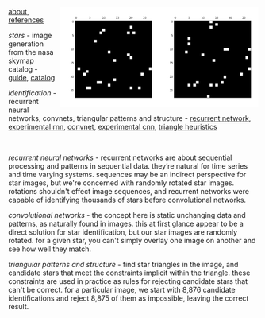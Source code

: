 <img src="docs/images/star4a.png" align="right" height="200" width="200"/><img src="docs/images/star4b.png" align="right" height="200" width="200"/>

[about](http://starid.org/about), [references](http://starid.org/references)

*stars* - image generation from the nasa skymap catalog - [guide](https://drive.google.com/file/d/0B50jA_ROMYdHRjF6VUhKTkxvU0U/view?usp=sharing), [catalog](https://drive.google.com/file/d/0B50jA_ROMYdHMTNoenMzYkpNdXc/view?usp=sharing)

*identification* - recurrent neural networks, convnets, triangular patterns and structure - [recurrent network](https://github.com/noahhsmith/starid/blob/master/identification/recurrent_minimalist.py), [experimental rnn](https://github.com/noahhsmith/starid/blob/master/identification/recurrent.py), [convnet](https://github.com/noahhsmith/starid/blob/master/identification/convolutional_minimalist.py), [experimental cnn](https://github.com/noahhsmith/starid/blob/master/identification/convolutional.py), [triangle heuristics](https://github.com/noahhsmith/starid/blob/master/identification/triangles.h)

<br>

*recurrent neural networks* - recurrent networks are about sequential processing and patterns in sequential data. they’re natural for time series and time varying systems. sequences may be an indirect perspective for star images, but we're concerned with randomly rotated star images. rotations shouldn't effect image sequences, and recurrent networks were capable of identifying thousands of stars before convolutional networks.

*convolutional networks* - the concept here is static unchanging data and patterns, as naturally found in images. this at first glance appear to be a direct solution for star identification, but our star images are randomly rotated. for a given star, you can't simply overlay one image on another and see how well they match.

*triangular patterns and structure* - find star triangles in the image, and candidate stars that meet the constraints implicit within the triangle. these constraints are used in practice as rules for rejecting candidate stars that can't be correct. for a particular image, we start with 8,876 candidate identifications and reject 8,875 of them as impossible, leaving the correct result.
